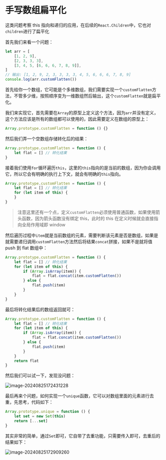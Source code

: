 # 手写数组扁平化

这类问题考察 this 指向和递归的应用，在后续的`React.Children`中，它也对`children`进行了扁平化

首先我们来看一个问题：

```js
let arr = [
	[1, 2, 9],
	[2, 3, 3, 3],
	[3, 4, 5, [6, 6, 6, 7, 8, 9]],
]
// 输出: [1, 2, 9, 2, 3, 3, 3, 3, 4, 5, 6, 6, 6, 7, 8, 9]
console.log(arr.customFlatten())
```

首先给你一个数组，它可能是个多维数组，我们需要实现一个`customFlatten`方法，不管多少维，按照顺序变为一维数组然后输出，这个`customFlatten`就是扁平化。

我们来实现它，首先需要在`Array`的原型上定义这个方法，因为`arr`并没有定义，这个方法应该是所有的数组都可以使用的，因此需要定义在数组的原型上：

```js
Array.prototype.customFlatten = function () {}
```

然后我们弄一个空数组存储转化后的结果：

```js
Array.prototype.customFlatten = function () {
	let flat = [] // 转化结果
}
```

接着我们使用`for`循环遍历`this`，这里的`this`指向的是当前的数组，因为你会调用它，所以它会有明确的执行上下文，就会有明确的`this`指向。

```js
Array.prototype.customFlatten = function () {
	let flat = [] // 转化结果
	for (let item of this) {
	}
}
```

> 注意这里还有一个点，定义`customFlatten`必须使用普通函数，如果使用箭头函数，因为箭头函数没有绑定 this，此时的 this 在定义时候就会直接指向全局作用域即 window

然后遍历过程中`item`就是当前数组的元素，需要判断该元素是否是数组，如果是就需要递归调用`customFlatten`方法然后将结果`concat`拼接，如果不是就将值 push 到 flat 数组中：

```js
Array.prototype.customFlatten = function () {
	let flat = [] // 转化结果
	for (let item of this) {
		if (Array.isArray(item)) {
			flat = flat.concat(item.customFlatten())
		} else {
			flat.push(item)
		}
	}
}
```

最后将转化结果后的数组返回就可：

```js
Array.prototype.customFlatten = function () {
	let flat = [] // 转化结果
	for (let item of this) {
		if (Array.isArray(item)) {
			flat = flat.concat(item.customFlatten())
		} else {
			flat.push(item)
		}
	}
	return flat
}
```

然后我们可以试一下，发现没问题：

![image-20240825172431228](https://chen-1320883525.cos.ap-chengdu.myqcloud.com/img/image-20240825172431228.png)

最后再来个问题，如何实现一个`unique`函数，它可以对数组里面的元素进行去重，先思考，代码如下：

```js
Array.prototype.unique = function () {
	let set = new Set(this)
	return [...set]
}
```

其实非常的简单，通过`Set`即可，它自带了去重功能，只需要传入即可，去重后的结果如下：

![image-20240825172909260](https://chen-1320883525.cos.ap-chengdu.myqcloud.com/img/image-20240825172909260.png)
